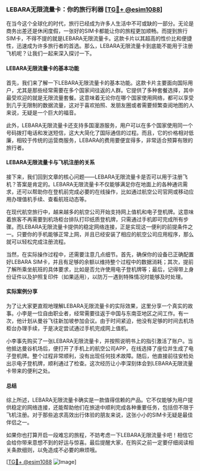 ### LEBARA无限流量卡：你的旅行利器 [[TG💪+ @esim1088](https://t.me/s/esim1088)]

在当今这个全球化的时代，旅行已经成为许多人生活中不可或缺的一部分。无论是商务出差还是休闲度假，一张好的SIM卡都能让你的旅程更加顺畅。而提到旅行SIM卡，不得不提的就是LEBARA无限流量卡。这款卡片以其超高的性价比和便捷性，迅速成为许多旅行者的首选。那么，LEBARA无限流量卡到底能不能用于注册飞机呢？让我们一起来深入探讨一下。

#### LEBARA无限流量卡的基本功能

首先，我们来了解一下LEBARA无限流量卡的基本功能。这款卡片主要面向国际用户，尤其是那些经常需要在多个国家间往返的人群。它提供了多种套餐选择，其中最受欢迎的就是无限流量套餐。这意味着无论你在哪个国家使用网络，都可以享受到几乎无限制的数据流量，这对于喜欢拍照、发朋友圈或者需要频繁查阅地图的人来说，无疑是一个巨大的福音。

此外，LEBARA无限流量卡还支持多国漫游服务，用户可以在多个国家使用同一个号码拨打电话和发送短信，这大大简化了国际通信的过程。而且，它的价格相对低廉，相较于传统的运营商服务，LEBARA的费用要便宜得多，非常适合预算有限的旅行者。

#### LEBARA无限流量卡与飞机注册的关系

接下来，我们回到文章的核心问题——LEBARA无限流量卡是否可以用于注册飞机？答案是肯定的。LEBARA无限流量卡不仅能够满足你在地面上的各种通讯需求，还可以帮助你在登机前完成必要的在线操作，比如通过航空公司官网或移动应用办理值机手续、查看航班动态等。

在现代航空旅行中，越来越多的航空公司开始支持网上值机和电子登机牌。这意味着旅客不再需要到机场柜台排队打印纸质登机牌，只需通过手机即可完成所有步骤。而LEBARA无限流量卡提供的稳定网络连接，正是实现这一便利的前提条件之一。只要你的手机能够正常上网，并且已经安装了相应的航空公司应用程序，那么就可以轻松完成注册流程。

当然，在实际操作过程中，还需要注意几点细节。首先，确保你的设备已正确配置好LEBARA SIM卡，并且有足够的余额以维持整个过程中的数据消耗；其次，提前了解所乘坐航班的具体要求，比如是否允许使用电子登机牌等；最后，记得带上身份证件以及护照复印件（如果适用），以防万一遇到特殊情况时能够及时处理。

#### 实际案例分享

为了让大家更直观地理解LEBARA无限流量卡的实际效果，这里分享一个真实的故事。小李是一位自由职业者，经常需要往返于中国与东南亚地区之间工作。有一次，他计划从曼谷飞往新加坡参加会议。由于时间紧迫，他没有足够的时间去机场柜台办理手续，于是决定尝试通过手机完成网上值机。

小李事先购买了一张LEBARA无限流量卡，并按照说明书上的指引激活了账户。当他抵达曼谷机场后，便打开了手机上的航空公司APP，在线选择了座位并生成了电子登机牌。整个过程非常顺利，没有出现任何技术故障。随后，他直接前往安检处出示电子登机牌，顺利通过了检查。这次经历让小李深刻体会到LEBARA无限流量卡带来的便利之处。

#### 总结

综上所述，LEBARA无限流量卡确实是一款值得信赖的产品。它不仅能够为用户提供稳定的网络连接，还能帮助他们在旅途中顺利完成各种重要任务，包括但不限于飞机注册。对于那些追求高效出行体验的朋友来说，这张小小的SIM卡无疑是最佳伴侣之一。

如果你也打算开启一段难忘的旅程，不妨考虑一下LEBARA无限流量卡吧！相信它会给你带来意想不到的好运与惊喜。最后提醒大家，在购买之前一定要仔细阅读相关条款细则，以免造成不必要的麻烦哦。

[[TG💪+ @esim1088](https://t.me/s/esim1088) ![Image](https://i.postimg.cc/4NQfJmqS/Snipaste-2025-05-13-00-14-12.png)]